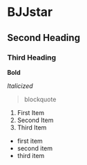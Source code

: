 # BJJstar

## Second Heading

### Third Heading

**Bold**

*Italicized*

> blockquote

1. First Item
2. Second Item
3. Third Item

- first item
- second item
- third item